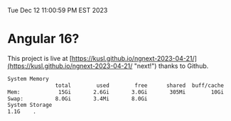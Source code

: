 Tue Dec 12 11:00:59 PM EST 2023

# Angular 16?


This project is live at [https://kusl.github.io/ngnext-2023-04-21/](https://kusl.github.io/ngnext-2023-04-21/ "next!") thanks to Github.

```bash
System Memory
               total        used        free      shared  buff/cache   available
Mem:            15Gi       2.6Gi       3.0Gi       305Mi        10Gi        12Gi
Swap:          8.0Gi       3.4Mi       8.0Gi
System Storage
1.1G	.

